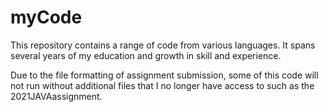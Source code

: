 # myCode
This repository contains a range of code from various languages. It spans several years of my education and growth in skill and experience.

Due to the file formatting of assignment submission, some of this code will not run without additional files that I no longer have access to such as the 2021JAVAassignment.
